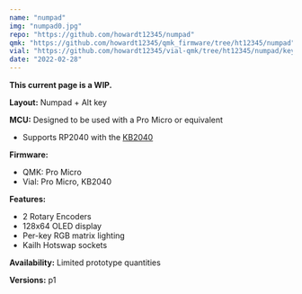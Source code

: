 ```yaml
---
name: "numpad"
img: "numpad0.jpg"
repo: "https://github.com/howardt12345/numpad"
qmk: "https://github.com/howardt12345/qmk_firmware/tree/ht12345/numpad"
vial: "https://github.com/howardt12345/vial-qmk/tree/ht12345/numpad/keyboards/ht12345/numpad"
date: "2022-02-28"
---
```


**This current page is a WIP.**

**Layout:** Numpad + Alt key

**MCU:** Designed to be used with a Pro Micro or equivalent
- Supports RP2040 with the [KB2040](https://www.adafruit.com/product/5302)

**Firmware:** 
- QMK: Pro Micro
- Vial: Pro Micro, KB2040

**Features:**
- 2 Rotary Encoders
- 128x64 OLED display
- Per-key RGB matrix lighting
- Kailh Hotswap sockets

**Availability:** Limited prototype quantities

**Versions:** p1